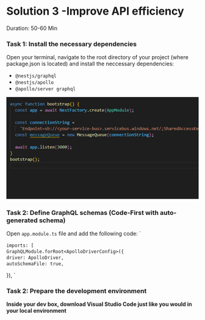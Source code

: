 # Solution 3 -Improve API efficiency

Duration: 50-60 Min

### Task 1: Install the necessary dependencies

Open your terminal, navigate to the root directory of your project (where package.json is located) and install the neccessary dependencies:

 - `@nestjs/graphql`
 - `@nestjs/apollo` 
 - `@apollo/server graphql`

![image](../images/solution4/img1.png)


### Task 2: Define GraphQL schemas (Code-First with auto-generated schema)

Open `app.module.ts` file and add the following code: `

    imports: [
    GraphQLModule.forRoot<ApolloDriverConfig>({
    driver: ApolloDriver,
    autoSchemaFile: true,
   }), `



### Task 2: Prepare the development environment

**Inside your dev box, download Visual Studio Code just like you would in your local environment**

